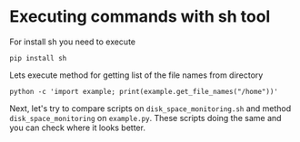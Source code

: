 # Executing commands with sh tool

For install sh you need to execute
```
pip install sh
```

Lets execute method for getting list of the file names from directory

```
python -c 'import example; print(example.get_file_names("/home"))'
```

Next, let's try to compare scripts on `disk_space_monitoring.sh` and method `disk_space_monitoring` on `example.py`. These scripts doing the same and you can check where it looks better.